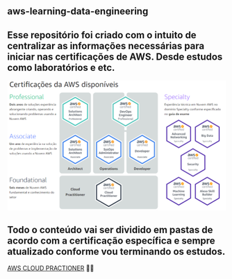## aws-learning-data-engineering


## Esse repositório foi criado com o intuito de centralizar as informações necessárias para iniciar nas certificações de AWS. Desde estudos como laboratórios e etc.

![](images/certs.png)


## Todo o conteúdo vai ser dividido em pastas de acordo com a certificação específica e sempre atualizado conforme vou terminando os estudos.


[AWS CLOUD PRACTIONER](https://github.com/lucasfazzib/aws-learning-data-engineering/tree/main/aws_cloud_practioner) ✍🏼
